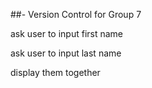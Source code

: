 ##- Version Control for Group 7


ask user to input first name 

ask user to input last name 

display them together
